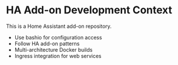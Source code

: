 # HA Add-on Development Context
This is a Home Assistant add-on repository.
- Use bashio for configuration access
- Follow HA add-on patterns
- Multi-architecture Docker builds
- Ingress integration for web services
